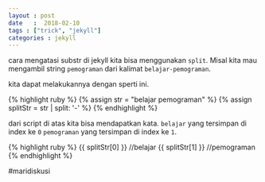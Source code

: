 ```yaml
---
layout : post
date   :  2018-02-10
tags : ["trick", "jekyll"]
categories : jekyll
---
```


cara mengatasi substr di jekyll kita bisa menggunakan `split`.
Misal kita mau mengambil string `pemograman` dari kalimat `belajar-pemograman`.

kita dapat melakukannya dengan sperti ini.

{% highlight ruby %}
  {% assign str = "belajar pemograman" %}
  {% assign splitStr = str | split: '-' %}
{% endhighlight %}

dari script di atas kita bisa mendapatkan kata.
`belajar` yang tersimpan di index ke `0`
`pemograman` yang tersimpan di index ke `1`.

{% highlight ruby %}
  {{ splitStr[0] }} //belajar
  {{ splitStr[1] }} //pemograman
{% endhighlight %}

#maridiskusi
